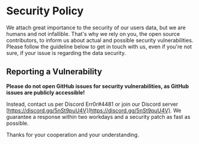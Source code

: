 # Security Policy
We attach great importance to the security of our users data, but we are humans and not infallible.
That's why we rely on you, the open source contributors, to inform us about actual and possible security vulnerabilities.
Please follow the guideline below to get in touch with us, even if you're not sure, if your issue is regarding the data security.

## Reporting a Vulnerability
**Please do not open GitHub issues for security vulnerabilities, as GitHub issues are publicly accessible!**

Instead, contact us per Discord Err0r#4481 or join our Discord server [https://discord.gg/5nSt9puU4V](https://discord.gg/5nSt9puU4V).
We guarantee a response within two workdays and a security patch as fast as possible.

Thanks for your cooperation and your understanding.
